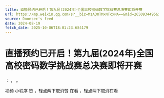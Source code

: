 ```yaml
---
title: 直播预约已开启！第九届(2024年)全国高校密码数学挑战赛总决赛即将开赛
url: https://mp.weixin.qq.com/s?__biz=MzA3OTMxNTcxNA==&mid=2650934495&idx=1&sn=f5e5195d29b1c006737ba5447742e331
source: Doonsec's feed
date: 2024-08-19
fetch_date: 2025-10-06T18:01:23.684179
---
```


# 直播预约已开启！第九届(2024年)全国高校密码数学挑战赛总决赛即将开赛

：
，
。

视频
小程序
赞
，轻点两下取消赞
在看
，轻点两下取消在看